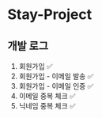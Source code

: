 # Stay-Project

## 개발 로그

1. 회원가입 ✅
2. 회원가입 - 이메일 발송 ✅
3. 회원가입 - 이메일 인증 ✅
4. 이메일 중복 체크 ✅
5. 닉네임 중복 체크 ✅
